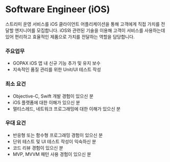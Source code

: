 # Software Engineer (iOS)
스트리미 운영 서비스를 iOS 클라이언트 어플리케이션을 통해 고객에게 직접 가치를 전달할 엔지니어를 모집합니다. 
iOS와 관련된 기술을 이용해 고객이 서비스를 사용하는데 있어 편리하고 효율적인 제품으로 가치를 전달하는 역할을 담당합니다. 

### 주요업무
- GOPAX iOS 앱 내 신규 기능 추가 및 유지 보수 
- 지속적인 품질 관리를 위한 Unit/UI 테스트 작성

### 최소 요건
- Objective-C, Swift 개발 경험이 있으신 분 
- iOS 플랫폼에 대한 이해가 있으신 분 
- 멀티스레드, 네트워크 프로그래밍에 대한 이해가 있으신 분

### 우대 요건
- 반응형 또는 함수형 프로그래밍 경험이 있으신 분 
- 단위 테스트 및 UI 테스트 작성이 익숙하신 분 
- 코드 리뷰 경험이 있으신 분 
- MVP, MVVM 패턴 사용 경험이 있으신 분